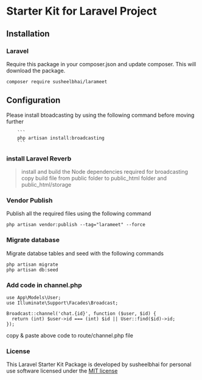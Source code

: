 # Starter Kit for Laravel Project

## Installation

### Laravel
Require this package in your composer.json and update composer. This will download the package.


    composer require susheelbhai/larameet

## Configuration
Please install btoadcasting by using the following command before moving further

        ```
        php artisan install:broadcasting
        ```

### install Laravel Reverb
>install and build the Node dependencies required for broadcasting
>copy build file from public folder to public_html folder and public_html/storage
        

### Vendor Publish

Publish all the required files using the following command 

  ```
  php artisan vendor:publish --tag="larameet" --force 
  ```  


### Migrate database

Migrate  databse tables and seed with the following commands

  ```
  php artisan migrate
  php artisan db:seed
  
  ```

### Add code in channel.php
  ```
  use App\Models\User;
  use Illuminate\Support\Facades\Broadcast;

  Broadcast::channel('chat.{id}', function ($user, $id) {
    return (int) $user->id === (int) $id || User::find($id)->id;
  });
  ```
  copy & paste above code to route/channel.php file


### License

This Laravel Starter Kit Package is developed by susheelbhai for personal use software licensed under the [MIT license](http://opensource.org/licenses/MIT)
